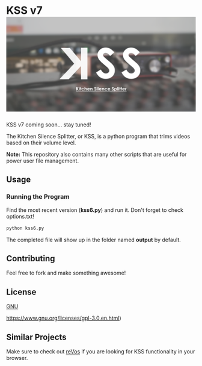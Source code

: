 # KSS v7 ![](kss_github_logo_v2.png)

KSS v7 coming soon… stay tuned!

The Kitchen Silence Splitter, or KSS, is a python program that trims videos based on their volume level.

__Note:__ This repository also contains many other scripts that are useful for power user file management.

## Usage

### Running the Program

Find the most recent version (__kss6.py__) and run it.  Don't forget to check options.txt!

```python
python kss6.py
```

The completed file will show up in the folder named __output__ by default.

## Contributing
Feel free to fork and make something awesome!

## License
[GNU](https://www.gnu.org/licenses/gpl-3.0.en.html)

https://www.gnu.org/licenses/gpl-3.0.en.html)

## Similar Projects

Make sure to check out [reVos](https://github.com/dupontinquiries/reVos) if you are looking for KSS functionality in your browser.
